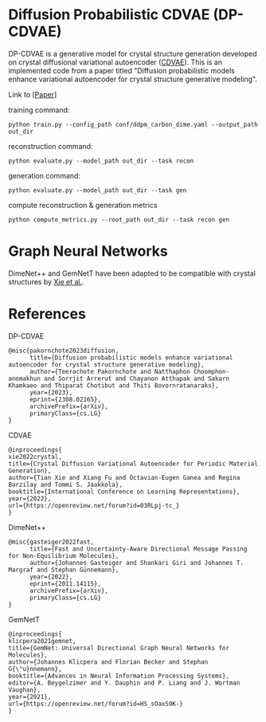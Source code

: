 # Diffusion Probabilistic CDVAE (DP-CDVAE)
DP-CDVAE is a generative model for crystal structure generation developed on crystal diffusional variational autoencoder ([CDVAE](https://github.com/txie-93/cdvae)).
This is an implemented code from a paper titled "Diffusion probabilistic models enhance variational autoencoder for crystal structure
generative modeling".

Link to [[Paper](https://arxiv.org/abs/2308.02165)]

training command:
```
python train.py --config_path conf/ddpm_carbon_dime.yaml --output_path out_dir
```
reconstruction command:
```
python evaluate.py --model_path out_dir --task recon
```
generation command:
```
python evaluate.py --model_path out_dir --task gen
```
compute reconstruction & generation metrics
```
python compute_metrics.py --root_path out_dir --task recon gen
```

# Graph Neural Networks
DimeNet++ and GemNetT have been adapted to be compatible with crystal structures by [Xie et al.](https://github.com/txie-93/cdvae).

# References
DP-CDVAE
```
@misc{pakornchote2023diffusion,
      title={Diffusion probabilistic models enhance variational autoencoder for crystal structure generative modeling}, 
      author={Teerachote Pakornchote and Natthaphon Choomphon-anomakhun and Sorrjit Arrerut and Chayanon Atthapak and Sakarn Khamkaeo and Thiparat Chotibut and Thiti Bovornratanaraks},
      year={2023},
      eprint={2308.02165},
      archivePrefix={arXiv},
      primaryClass={cs.LG}
}
```

CDVAE
```
@inproceedings{
xie2022crystal,
title={Crystal Diffusion Variational Autoencoder for Periodic Material Generation},
author={Tian Xie and Xiang Fu and Octavian-Eugen Ganea and Regina Barzilay and Tommi S. Jaakkola},
booktitle={International Conference on Learning Representations},
year={2022},
url={https://openreview.net/forum?id=03RLpj-tc_}
}
```

DimeNet++
```
@misc{gasteiger2022fast,
      title={Fast and Uncertainty-Aware Directional Message Passing for Non-Equilibrium Molecules}, 
      author={Johannes Gasteiger and Shankari Giri and Johannes T. Margraf and Stephan Günnemann},
      year={2022},
      eprint={2011.14115},
      archivePrefix={arXiv},
      primaryClass={cs.LG}
}
```

GemNetT
```
@inproceedings{
klicpera2021gemnet,
title={GemNet: Universal Directional Graph Neural Networks for Molecules},
author={Johannes Klicpera and Florian Becker and Stephan G{\"u}nnemann},
booktitle={Advances in Neural Information Processing Systems},
editor={A. Beygelzimer and Y. Dauphin and P. Liang and J. Wortman Vaughan},
year={2021},
url={https://openreview.net/forum?id=HS_sOaxS9K-}
}
```
